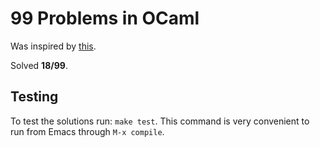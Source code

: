 # 99 Problems in OCaml #

Was inspired by [this](http://ocaml.org/tutorials/99problems.html).

Solved **18/99**.

## Testing ##

To test the solutions run: `make test`. This command is very
convenient to run from Emacs through `M-x compile`.
